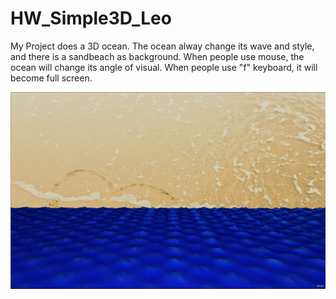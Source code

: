 # HW_Simple3D_Leo

My Project does a 3D ocean. The ocean alway change its wave and style, and there is a sandbeach as background.
When people use mouse, the ocean will change its angle of visual.
When people use "f" keyboard, it will become full screen.

![This is screen shot of my project](https://github.com/Leo3600Liu/HW_Simple3D_Leo/blob/master/assets/simple-3D.png)

